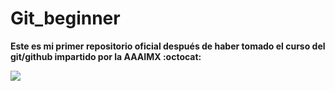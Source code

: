 # Git_beginner

__Este es mi primer repositorio oficial después de haber tomado el curso del git/github impartido por la AAAIMX :octocat:__

![](https://upload.wikimedia.org/wikipedia/commons/thumb/e/e0/Git-logo.svg/1280px-Git-logo.svg.png)
